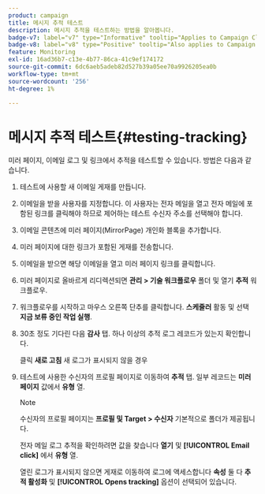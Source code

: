 ```yaml
---
product: campaign
title: 메시지 추적 테스트
description: 메시지 추적을 테스트하는 방법을 알아봅니다.
badge-v7: label="v7" type="Informative" tooltip="Applies to Campaign Classic v7"
badge-v8: label="v8" type="Positive" tooltip="Also applies to Campaign v8"
feature: Monitoring
exl-id: 16ad36b7-c13e-4b77-86ca-41c9ef174172
source-git-commit: 6dc6aeb5adeb82d527b39a05ee70a9926205ea0b
workflow-type: tm+mt
source-wordcount: '256'
ht-degree: 1%

---
```


# 메시지 추적 테스트{#testing-tracking}



미러 페이지, 이메일 로그 및 링크에서 추적을 테스트할 수 있습니다. 방법은 다음과 같습니다.

1. 테스트에 사용할 새 이메일 게재를 만듭니다.
1. 이메일을 받을 사용자를 지정합니다. 이 사용자는 전자 메일을 열고 전자 메일에 포함된 링크를 클릭해야 하므로 제어하는 테스트 수신자 주소를 선택해야 합니다.
1. 이메일 콘텐츠에 미러 페이지(MirrorPage) 개인화 블록을 추가합니다.
1. 미러 페이지에 대한 링크가 포함된 게재를 전송합니다.
1. 이메일을 받으면 해당 이메일을 열고 미러 페이지 링크를 클릭합니다.
1. 미러 페이지로 올바르게 리디렉션되면 **관리 > 기술 워크플로우** 폴더 및 열기 **추적** 워크플로우.
1. 워크플로우를 시작하고 마우스 오른쪽 단추를 클릭합니다. **스케줄러** 활동 및 선택 **지금 보류 중인 작업 실행**.
1. 30초 정도 기다린 다음 **감사** 탭. 하나 이상의 추적 로그 레코드가 있는지 확인합니다.

   클릭 **새로 고침** 새 로그가 표시되지 않을 경우

1. 테스트에 사용한 수신자의 프로필 페이지로 이동하여 **추적** 탭. 일부 레코드는 **미러 페이지** 값에서 **유형** 열.

   >[!NOTE]
   >
   >수신자의 프로필 페이지는 **프로필 및 Target > 수신자** 기본적으로 폴더가 제공됩니다.

   전자 메일 로그 추적을 확인하려면 값을 찾습니다 **열기** 및 **[!UICONTROL Email click]** 에서 **유형** 열.

   열린 로그가 표시되지 않으면 게재로 이동하여 로그에 액세스합니다 **속성** 둘 다 **추적 활성화** 및 **[!UICONTROL Opens tracking]** 옵션이 선택되어 있습니다.
